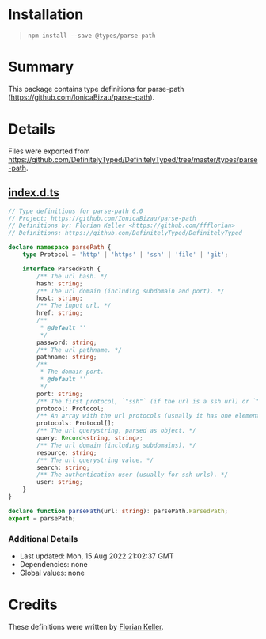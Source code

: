 # Installation
> `npm install --save @types/parse-path`

# Summary
This package contains type definitions for parse-path (https://github.com/IonicaBizau/parse-path).

# Details
Files were exported from https://github.com/DefinitelyTyped/DefinitelyTyped/tree/master/types/parse-path.
## [index.d.ts](https://github.com/DefinitelyTyped/DefinitelyTyped/tree/master/types/parse-path/index.d.ts)
````ts
// Type definitions for parse-path 6.0
// Project: https://github.com/IonicaBizau/parse-path
// Definitions by: Florian Keller <https://github.com/ffflorian>
// Definitions: https://github.com/DefinitelyTyped/DefinitelyTyped

declare namespace parsePath {
    type Protocol = 'http' | 'https' | 'ssh' | 'file' | 'git';

    interface ParsedPath {
        /** The url hash. */
        hash: string;
        /** The url domain (including subdomain and port). */
        host: string;
        /** The input url. */
        href: string;
        /**
         * @default ''
         */
        password: string;
        /** The url pathname. */
        pathname: string;
        /**
         * The domain port.
         * @default ''
         */
        port: string;
        /** The first protocol, `"ssh"` (if the url is a ssh url) or `"file"`. */
        protocol: Protocol;
        /** An array with the url protocols (usually it has one element). */
        protocols: Protocol[];
        /** The url querystring, parsed as object. */
        query: Record<string, string>;
        /** The url domain (including subdomains). */
        resource: string;
        /** The url querystring value. */
        search: string;
        /** The authentication user (usually for ssh urls). */
        user: string;
    }
}

declare function parsePath(url: string): parsePath.ParsedPath;
export = parsePath;

````

### Additional Details
 * Last updated: Mon, 15 Aug 2022 21:02:37 GMT
 * Dependencies: none
 * Global values: none

# Credits
These definitions were written by [Florian Keller](https://github.com/ffflorian).
